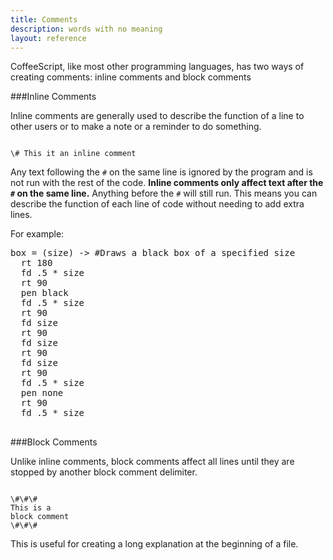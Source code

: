 ```yaml
---
title: Comments
description: words with no meaning
layout: reference
---
```


CoffeeScript, like most other programming languages, has two ways of creating comments: inline comments and block comments

###Inline Comments

Inline comments are generally used to describe the function of a line to other users or to make a note or a reminder to do something. 

<code class="jumbo">
<span data-dfn="inline comment delimiter">\#</span> This it an inline comment
</code>

Any text following the `#` on the same line is ignored by the program and is not run with the rest of the code. **Inline comments only affect text after the `#` on the same line.** Anything before the `#` will still run. This means you can describe the function of each line of code without needing to add extra lines. 

For example: 

<pre class='examp'>
box = (size) -> #Draws a black box of a specified size
  rt 180
  fd .5 * size
  rt 90
  pen black
  fd .5 * size
  rt 90
  fd size
  rt 90
  fd size
  rt 90
  fd size
  rt 90
  fd .5 * size
  pen none
  rt 90
  fd .5 * size
  </pre>

###Block Comments

Unlike inline comments, block comments affect all lines until they are stopped by another block comment delimiter. 

<code class="jumbo">
<span data-dfnup="block comment delimiter">\#\#\#</span>
This is a
block comment
\#\#\#
</code>

This is useful for creating a long explanation at the beginning of a file. 
